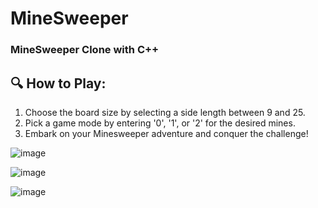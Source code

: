 # MineSweeper
### MineSweeper Clone with C++

## 🔍 How to Play:

1. Choose the board size by selecting a side length between 9 and 25.
2. Pick a game mode by entering '0', '1', or '2' for the desired mines.
3. Embark on your Minesweeper adventure and conquer the challenge!


![image](https://github.com/pranay7293/MineSweeper/assets/119421688/679db892-f339-470d-9dfc-37e64c10926b)

![image](https://github.com/pranay7293/MineSweeper/assets/119421688/571b2c5c-aba9-41c1-b22e-e2699a8b29bd)

![image](https://github.com/pranay7293/MineSweeper/assets/119421688/da6c6950-9a4e-4efe-82ad-3fdbac0c23d0)

